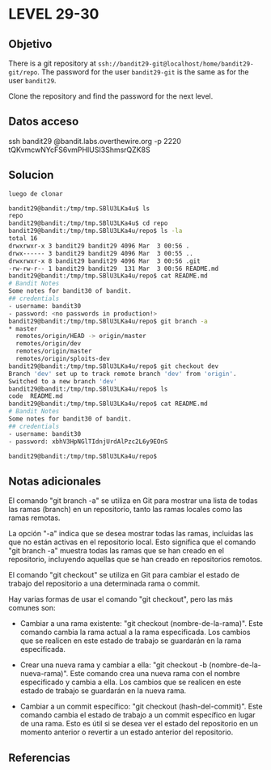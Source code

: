 # LEVEL 29-30

## Objetivo
There is a git repository at `ssh://bandit29-git@localhost/home/bandit29-git/repo`. The password for the user `bandit29-git` is the same as for the user `bandit29`.

Clone the repository and find the password for the next level.


## Datos acceso
ssh bandit29 @bandit.labs.overthewire.org -p 2220
tQKvmcwNYcFS6vmPHIUSI3ShmsrQZK8S
## Solucion
```bash
luego de clonar

bandit29@bandit:/tmp/tmp.SBlU3LKa4u$ ls
repo
bandit29@bandit:/tmp/tmp.SBlU3LKa4u$ cd repo
bandit29@bandit:/tmp/tmp.SBlU3LKa4u/repo$ ls -la
total 16
drwxrwxr-x 3 bandit29 bandit29 4096 Mar  3 00:56 .
drwx------ 3 bandit29 bandit29 4096 Mar  3 00:55 ..
drwxrwxr-x 8 bandit29 bandit29 4096 Mar  3 00:56 .git
-rw-rw-r-- 1 bandit29 bandit29  131 Mar  3 00:56 README.md
bandit29@bandit:/tmp/tmp.SBlU3LKa4u/repo$ cat README.md
# Bandit Notes
Some notes for bandit30 of bandit.
## credentials
- username: bandit30
- password: <no passwords in production!>
bandit29@bandit:/tmp/tmp.SBlU3LKa4u/repo$ git branch -a
* master
  remotes/origin/HEAD -> origin/master
  remotes/origin/dev
  remotes/origin/master
  remotes/origin/sploits-dev
bandit29@bandit:/tmp/tmp.SBlU3LKa4u/repo$ git checkout dev
Branch 'dev' set up to track remote branch 'dev' from 'origin'.
Switched to a new branch 'dev'
bandit29@bandit:/tmp/tmp.SBlU3LKa4u/repo$ ls
code  README.md
bandit29@bandit:/tmp/tmp.SBlU3LKa4u/repo$ cat README.md
# Bandit Notes
Some notes for bandit30 of bandit.
## credentials
- username: bandit30
- password: xbhV3HpNGlTIdnjUrdAlPzc2L6y9EOnS

bandit29@bandit:/tmp/tmp.SBlU3LKa4u/repo$
```
## Notas adicionales
El comando "git branch -a" se utiliza en Git para mostrar una lista de todas las ramas (branch) en un repositorio, tanto las ramas locales como las ramas remotas.

La opción "-a" indica que se desea mostrar todas las ramas, incluidas las que no están activas en el repositorio local. Esto significa que el comando "git branch -a" muestra todas las ramas que se han creado en el repositorio, incluyendo aquellas que se han creado en repositorios remotos.

El comando "git checkout" se utiliza en Git para cambiar el estado de trabajo del repositorio a una determinada rama o commit.

Hay varias formas de usar el comando "git checkout", pero las más comunes son:

-   Cambiar a una rama existente: "git checkout (nombre-de-la-rama)". Este comando cambia la rama actual a la rama especificada. Los cambios que se realicen en este estado de trabajo se guardarán en la rama especificada.
    
-   Crear una nueva rama y cambiar a ella: "git checkout -b (nombre-de-la-nueva-rama)". Este comando crea una nueva rama con el nombre especificado y cambia a ella. Los cambios que se realicen en este estado de trabajo se guardarán en la nueva rama.
    
-   Cambiar a un commit específico: "git checkout (hash-del-commit)". Este comando cambia el estado de trabajo a un commit específico en lugar de una rama. Esto es útil si se desea ver el estado del repositorio en un momento anterior o revertir a un estado anterior del repositorio.
## Referencias

